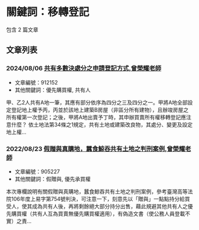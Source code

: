 # 關鍵詞：移轉登記

包含 2 篇文章

## 文章列表

### 2024/08/06 [共有多數決處分之申請登記方式,曾榮耀老師](../../articles/912152_%E5%85%B1%E6%9C%89%E5%A4%9A%E6%95%B8%E6%B1%BA%E8%99%95%E5%88%86%E4%B9%8B%E7%94%B3%E8%AB%8B%E7%99%BB%E8%A8%98%E6%96%B9%E5%BC%8F%2C%E6%9B%BE%E6%A6%AE%E8%80%80%E8%80%81%E5%B8%AB.md)
- 文章編號：912152
- 其他關鍵詞：優先購買權, 共有人

甲、乙2人共有A地一筆，其應有部分依序為四分之三及四分之一。甲將A地全部設定登記地上權予丙，丙並於該地上建築B房屋（非區分所有建物），且辦竣房屋之所有權第一次登記；之後，甲將A地出賣予丁時，其申辦買賣所有權移轉登記應注意什麼？ 依土地法第34條之1規定，共有土地或建築改良物，其處分、變更及設定地上權...

### 2022/08/23 [假贈與真購地，蠶食鯨吞共有土地之判刑案例,曾榮耀老師](../../articles/905227_%E5%81%87%E8%B4%88%E8%88%87%E7%9C%9F%E8%B3%BC%E5%9C%B0%EF%BC%8C%E8%A0%B6%E9%A3%9F%E9%AF%A8%E5%90%9E%E5%85%B1%E6%9C%89%E5%9C%9F%E5%9C%B0%E4%B9%8B%E5%88%A4%E5%88%91%E6%A1%88%E4%BE%8B%2C%E6%9B%BE%E6%A6%AE%E8%80%80%E8%80%81%E5%B8%AB.md)
- 文章編號：905227
- 其他關鍵詞：假贈與, 優先承買權

本次專欄說明有關假贈與真購地，蠶食鯨吞共有土地之判刑案例，參考臺灣高等法院106年度上易字第754號判決，可注意一下，刻意先以「贈與」一點點持分給買受人，使其成為共有人後，再將剩餘絕大部分持分出售，藉此規避其他共有人之優先購買權（共有人互為買賣無優先購買權適用），有偽造文書（使公務人員登載不實）之責...

